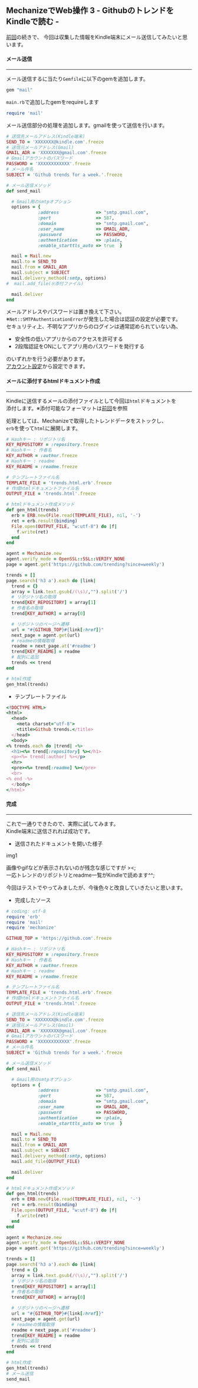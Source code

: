 ## MechanizeでWeb操作 3 - GithubのトレンドをKindleで読む -

[前回](http://developabout0309.blogspot.jp/2016/04/mechanizeweb-2-githubkindle.html)の続きで、
今回は収集した情報をKindle端末にメール送信してみたいと思います。


#### メール送信
***

メール送信するに当たり`Gemfile`に以下のgemを追加します。
```ruby
gem "mail"
```

`main.rb`で追加したgemをrequireします
```ruby
require 'mail'
```

メール送信部分の処理を追加します。gmailを使って送信を行います。<br>
```ruby
# 送信先メールアドレス(Kindle端末)
SEND_TO = 'XXXXXXX@kindle.com'.freeze
# 送信元メールアドレス(Gmail)
GMAIL_ADR = 'XXXXXXX@gmail.com'.freeze
# Gmailアカウントのパスワード
PASSWORD = 'XXXXXXXXXXXX'.freeze
# メール件名
SUBJECT = 'Github trends for a week.'.freeze

# メール送信メソッド
def send_mail

  # Gmail用のsmtpオプション
  options = {
            :address              => "smtp.gmail.com",
            :port                 => 587,
            :domain               => "smtp.gmail.com",
            :user_name            => GMAIL_ADR,
            :password             => PASSWORD,
            :authentication       => :plain,
            :enable_starttls_auto => true  }

  mail = Mail.new
  mail.to = SEND_TO
  mail.from = GMAIL_ADR
  mail.subject = SUBJECT
  mail.delivery_method(:smtp, options)
#  mail.add_file(※添付ファイル)

  mail.deliver
end
```
メールアドレスやパスワードは置き換えて下さい。<br>
※`Net::SMTPAuthenticationError`が発生した場合は認証の設定が必要です。<br>
セキュリティ上、不明なアプリからのログインは通常認められていない為、<br>
* 安全性の低いアプリからのアクセスを許可する
* 2段階認証をONにしてアプリ用のパスワードを発行する

のいずれかを行う必要があります。<br>
[アカウント設定](https://myaccount.google.com/)から設定できます。

#### メールに添付するhtmlドキュメント作成
***

Kindleに送信するメールの添付ファイルとして今回は`html`ドキュメントを<br>
添付します。※添付可能なフォーマットは[前回](http://developabout0309.blogspot.jp/2016/04/mechanizeweb-2-githubkindle.html)を参照

処理としては、Mechanizeで取得したトレンドデータをストックし、<br>
`erb`を使って`html`に展開します。

```ruby
# Hashキー : リポジトリ名
KEY_REPOSITORY = :repository.freeze
# Hashキー : 作者名
KEY_AUTHOR = :author.freeze
# Hashキー : readme
KEY_README = :readme.freeze

# テンプレートファイル名
TEMPLATE_FILE = 'trends.html.erb'.freeze
# 作成htmlドキュメントファイル名
OUTPUT_FILE = 'trends.html'.freeze

# htmlドキュメント作成メソッド
def gen_html(trends)
  erb = ERB.new(File.read(TEMPLATE_FILE), nil, '-')
  ret = erb.result(binding)
  File.open(OUTPUT_FILE, "w:utf-8") do |f|
    f.write(ret)
  end
end

agent = Mechanize.new
agent.verify_mode = OpenSSL::SSL::VERIFY_NONE
page = agent.get('https://github.com/trending?since=weekly')

trends = []
page.search('h3 a').each do |link|
  trend = {}
  array = link.text.gsub(/(\s)/,"").split('/')
  # リポジトリ名の取得
  trend[KEY_REPOSITORY] = array[1]
  # 作者名の取得
  trend[KEY_AUTHOR] = array[0]

  # リポジトリのページへ遷移
  url = "#{GITHUB_TOP}#{link[:href]}"
  next_page = agent.get(url)
  # readmeの情報取得
  readme = next_page.at('#readme')
  trend[KEY_README] = readme
  # 配列に追加
  trends << trend
end

# html作成
gen_html(trends)
```

* テンプレートファイル

```ruby
<!DOCTYPE HTML>
<html>
  <head>
    <meta charset="utf-8">
    <title>Github trends.</title>
  </head>
  <body>
<% trends.each do |trend| -%>
  <h1><%= trend[:repository] %></h1>
  <p><%= trend[:author] %></p>
  <hr>
  <pre><%= trend[:readme] %></pre>
  <br>
<% end -%>
  </body>
</html>

```

#### 完成
***

これで一通りできたので、実際に試してみます。<br>
Kindle端末に送信されれば成功です。

* 送信されたドキュメントを開いた様子

img1

画像やgifなどが表示されないのが残念な感じですが ><;<br>
一応トレンドのリポジトリとreadme一覧がKindleで読めます^^;

今回はテストでやってみましたが、今後色々と改良していきたいと思います。

* 完成したソース

```ruby
# coding: utf-8
require 'erb'
require 'mail'
require 'mechanize'

GITHUB_TOP = 'https://github.com'.freeze

# Hashキー : リポジトリ名
KEY_REPOSITORY = :repository.freeze
# Hashキー : 作者名
KEY_AUTHOR = :author.freeze
# Hashキー : readme
KEY_README = :readme.freeze

# テンプレートファイル名
TEMPLATE_FILE = 'trends.html.erb'.freeze
# 作成htmlドキュメントファイル名
OUTPUT_FILE = 'trends.html'.freeze

# 送信先メールアドレス(Kindle端末)
SEND_TO = 'XXXXXXX@kindle.com'.freeze
# 送信元メールアドレス(Gmail)
GMAIL_ADR = 'XXXXXXX@gmail.com'.freeze
# Gmailアカウントのパスワード
PASSWORD = 'XXXXXXXXXXXX'.freeze
# メール件名
SUBJECT = 'Github trends for a week.'.freeze

# メール送信メソッド
def send_mail

  # Gmail用のsmtpオプション
  options = {
            :address              => "smtp.gmail.com",
            :port                 => 587,
            :domain               => "smtp.gmail.com",
            :user_name            => GMAIL_ADR,
            :password             => PASSWORD,
            :authentication       => :plain,
            :enable_starttls_auto => true  }

  mail = Mail.new
  mail.to = SEND_TO
  mail.from = GMAIL_ADR
  mail.subject = SUBJECT
  mail.delivery_method(:smtp, options)
  mail.add_file(OUTPUT_FILE)

  mail.deliver
end

# htmlドキュメント作成メソッド
def gen_html(trends)
  erb = ERB.new(File.read(TEMPLATE_FILE), nil, '-')
  ret = erb.result(binding)
  File.open(OUTPUT_FILE, "w:utf-8") do |f|
    f.write(ret)
  end
end

agent = Mechanize.new
agent.verify_mode = OpenSSL::SSL::VERIFY_NONE
page = agent.get('https://github.com/trending?since=weekly')

trends = []
page.search('h3 a').each do |link|
  trend = {}
  array = link.text.gsub(/(\s)/,"").split('/')
  # リポジトリ名の取得
  trend[KEY_REPOSITORY] = array[1]
  # 作者名の取得
  trend[KEY_AUTHOR] = array[0]

  # リポジトリのページへ遷移
  url = "#{GITHUB_TOP}#{link[:href]}"
  next_page = agent.get(url)
  # readmeの情報取得
  readme = next_page.at('#readme')
  trend[KEY_README] = readme
  # 配列に追加
  trends << trend
end

# html作成
gen_html(trends)
# メール送信
send_mail

```
